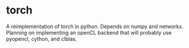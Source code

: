 # torch

A reimplementation of torch in python.  Depends on numpy and networkx.
Planning on implementing an openCL backend that will probably use
pyopencl, cython, and clblas. 